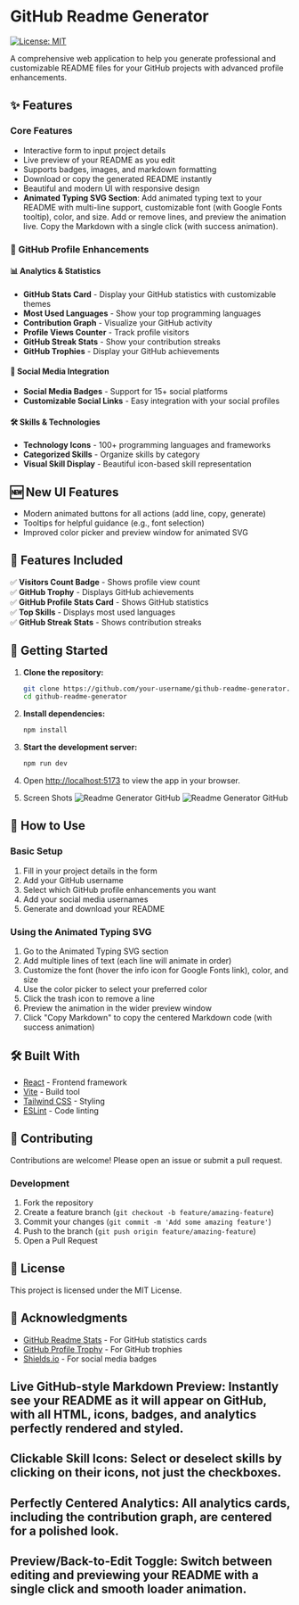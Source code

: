 # GitHub Readme Generator

[![License: MIT](https://img.shields.io/badge/License-MIT-yellow.svg)](https://opensource.org/licenses/MIT)

A comprehensive web application to help you generate professional and customizable README files for your GitHub projects with advanced profile enhancements.

## ✨ Features

### Core Features
- Interactive form to input project details
- Live preview of your README as you edit
- Supports badges, images, and markdown formatting
- Download or copy the generated README instantly
- Beautiful and modern UI with responsive design
- **Animated Typing SVG Section**: Add animated typing text to your README with multi-line support, customizable font (with Google Fonts tooltip), color, and size. Add or remove lines, and preview the animation live. Copy the Markdown with a single click (with success animation).

### 🚀 GitHub Profile Enhancements

#### 📊 Analytics & Statistics
- **GitHub Stats Card** - Display your GitHub statistics with customizable themes
- **Most Used Languages** - Show your top programming languages
- **Contribution Graph** - Visualize your GitHub activity
- **Profile Views Counter** - Track profile visitors
- **GitHub Streak Stats** - Show your contribution streaks
- **GitHub Trophies** - Display your GitHub achievements

#### 📱 Social Media Integration
- **Social Media Badges** - Support for 15+ social platforms
- **Customizable Social Links** - Easy integration with your social profiles

#### 🛠️ Skills & Technologies
- **Technology Icons** - 100+ programming languages and frameworks
- **Categorized Skills** - Organize skills by category
- **Visual Skill Display** - Beautiful icon-based skill representation

## 🆕 New UI Features
- Modern animated buttons for all actions (add line, copy, generate)
- Tooltips for helpful guidance (e.g., font selection)
- Improved color picker and preview window for animated SVG

## 🎯 Features Included

✅ **Visitors Count Badge** - Shows profile view count  
✅ **GitHub Trophy** - Displays GitHub achievements  
✅ **GitHub Profile Stats Card** - Shows GitHub statistics  
✅ **Top Skills** - Displays most used languages  
✅ **GitHub Streak Stats** - Shows contribution streaks  

## 🚀 Getting Started

1. **Clone the repository:**
    ```bash
    git clone https://github.com/your-username/github-readme-generator.git
    cd github-readme-generator
    ```

2. **Install dependencies:**
    ```bash
    npm install
    ```

3. **Start the development server:**
    ```bash
    npm run dev
    ```

4. Open [http://localhost:5173](http://localhost:5173) to view the app in your browser.

5. Screen Shots ![Readme Generator GitHub](https://github.com/abhijeetBhale/Portfolio/blob/058af283a0133c9718137c82755af89a34f5b30b/assets/readme-generator-ss.png)
![Readme Generator GitHub](https://github.com/abhijeetBhale/Portfolio/blob/058af283a0133c9718137c82755af89a34f5b30b/assets/readme-generator-ss2.png)

## 📖 How to Use

### Basic Setup
1. Fill in your project details in the form
2. Add your GitHub username
3. Select which GitHub profile enhancements you want
4. Add your social media usernames
5. Generate and download your README

### Using the Animated Typing SVG
1. Go to the Animated Typing SVG section
2. Add multiple lines of text (each line will animate in order)
3. Customize the font (hover the info icon for Google Fonts link), color, and size
4. Use the color picker to select your preferred color
5. Click the trash icon to remove a line
6. Preview the animation in the wider preview window
7. Click "Copy Markdown" to copy the centered Markdown code (with success animation)

## 🛠️ Built With

- [React](https://react.dev/) - Frontend framework
- [Vite](https://vitejs.dev/) - Build tool
- [Tailwind CSS](https://tailwindcss.com/) - Styling
- [ESLint](https://eslint.org/) - Code linting

## 🤝 Contributing

Contributions are welcome! Please open an issue or submit a pull request.

### Development
1. Fork the repository
2. Create a feature branch (`git checkout -b feature/amazing-feature`)
3. Commit your changes (`git commit -m 'Add some amazing feature'`)
4. Push to the branch (`git push origin feature/amazing-feature`)
5. Open a Pull Request

## 📄 License

This project is licensed under the MIT License.

## 🙏 Acknowledgments

- [GitHub Readme Stats](https://github.com/anuraghazra/github-readme-stats) - For GitHub statistics cards
- [GitHub Profile Trophy](https://github.com/ryo-ma/github-profile-trophy) - For GitHub trophies
- [Shields.io](https://shields.io/) - For social media badges

## **Live GitHub-style Markdown Preview:** Instantly see your README as it will appear on GitHub, with all HTML, icons, badges, and analytics perfectly rendered and styled.
## **Clickable Skill Icons:** Select or deselect skills by clicking on their icons, not just the checkboxes.
## **Perfectly Centered Analytics:** All analytics cards, including the contribution graph, are centered for a polished look.
## **Preview/Back-to-Edit Toggle:** Switch between editing and previewing your README with a single click and smooth loader animation.